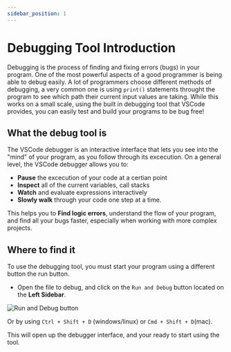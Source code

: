 ```yaml
---
sidebar_position: 1
---
```


# Debugging Tool Introduction

Debugging is the process of finding and fixing errors (bugs) in your program. One of the most powerful aspects of a good programmer is being able to debug easily. A lot of programmers choose different methods of debugging, a very common one is using ```print()``` statements throught the program to see which path their current input values are taking. While this works on a small scale, using the built in debugging tool that VSCode provides, you can easily test and build your programs to be bug free!

## What the debug tool is

The VSCode debugger is an interactive interface that lets you see into the "mind" of your program, as you follow through its excecution. On a general level, the VSCode debugger allows you to:
- **Pause** the excecution of your code at a certian point
- **Inspect** all of the current variables, call stacks
- **Watch** and evaluate expressions interactively
- **Slowly walk** through your code one step at a time.

This helps you to **Find logic errors**, understand the flow of your program, and find all your bugs faster, especially when working with more complex projects.

## Where to find it
To use the debugging tool, you must start your program using a different button the run button.

- Open the file to debug, and click on the ```Run and Debug``` button located on the **Left Sidebar**.

![Run and Debug button](/img/debugger/RunAndDebugButton.png)

Or by using ```Ctrl + Shift + D``` (windows/linux) or ```Cmd + Shift + D```(mac).

This will open up the debugger interface, and your ready to start using the tool.